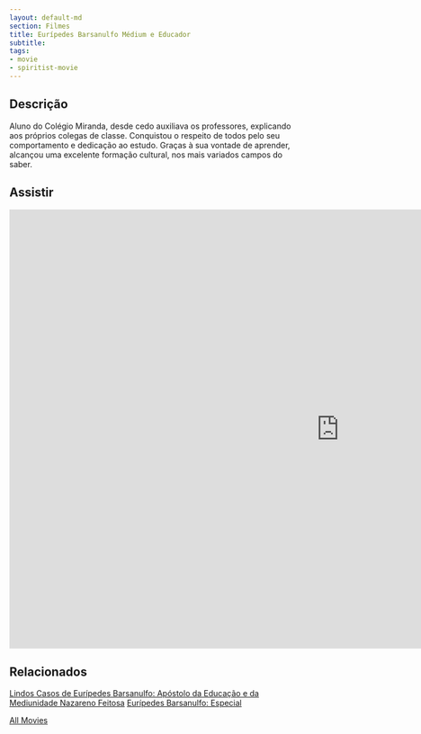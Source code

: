 ```yaml
---
layout: default-md
section: Filmes
title: Eurípedes Barsanulfo Médium e Educador
subtitle: 
tags: 
- movie
- spiritist-movie
---
```


## Descrição
Aluno do Colégio Miranda, desde cedo auxiliava os professores, explicando aos próprios colegas de classe. Conquistou o respeito de todos pelo seu comportamento e dedicação ao estudo. Graças à sua vontade de aprender, alcançou uma excelente formação cultural, nos mais variados campos do saber.

## Assistir
<iframe width="1172" height="781" src="https://www.youtube.com/embed/RrlkMDQaGxQ" frameborder="0" allow="accelerometer; autoplay; encrypted-media; gyroscope; picture-in-picture" allowfullscreen></iframe>


## Relacionados
[Lindos Casos de Eurípedes Barsanulfo: Apóstolo da Educação e da Mediunidade Nazareno Feitosa](https://www.youtube.com/watch?v=26wf2Y_jY7c)
[Eurípedes Barsanulfo: Especial](https://www.youtube.com/watch?v=6dwTXWg2DZE)



<a href="/movies" class="button">All Movies</a>